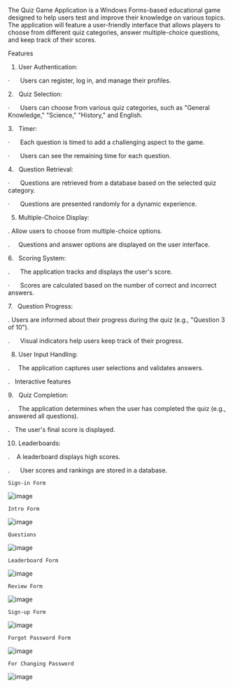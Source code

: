 The Quiz Game Application is a Windows Forms-based educational game designed to help users test and improve their knowledge on various topics. The application will feature a user-friendly interface that allows players to choose from different quiz categories, answer multiple-choice questions, and keep track of their scores.


Features


1. User Authentication:
   
·      Users can register, log in, and manage their profiles.

2.   Quiz Selection:

·      Users can choose from various quiz categories, such as "General Knowledge," "Science," "History," and English.

3.   Timer:

·      Each question is timed to add a challenging aspect to the game.

·      Users can see the remaining time for each question.

4.   Question Retrieval:

·      Questions are retrieved from a database based on the selected quiz category.

·      Questions are presented randomly for a dynamic experience.

5.   Multiple-Choice Display:
   
.     Allow users to choose from multiple-choice options.

.     Questions and answer options are displayed on the user interface.

6.   Scoring System:

.      The application tracks and displays the user's score.

·      Scores are calculated based on the number of correct and incorrect answers.

7.   Question Progress:

.      Users are informed about their progress during the quiz (e.g., "Question 3 of 10").

.      Visual indicators help users keep track of their progress.

8.   User Input Handling:
   
.     The application captures user selections and validates answers.

.     Interactive features

9.   Quiz Completion:

.     The application determines when the user has completed the quiz (e.g., answered all questions).

.     The user's final score is displayed.

10. Leaderboards:
    
.      A leaderboard displays high scores.

.      User scores and rankings are stored in a database.

    Sign-in Form
    
![image](https://github.com/kapoorvanshika1024/QuizApp/assets/174171125/134d4929-3509-4f7d-9ffd-d75de5616f3d)
    

    Intro Form

![image](https://github.com/kapoorvanshika1024/QuizApp/assets/174171125/d22c95cc-9d0e-4639-b953-4d6f0a2b9e2a)

    Questions

![image](https://github.com/kapoorvanshika1024/QuizApp/assets/174171125/58965d22-28a1-476c-b160-63017eb084eb)

    Leaderboard Form
    
 ![image](https://github.com/kapoorvanshika1024/QuizApp/assets/174171125/9d594f5d-fc07-45e7-943a-ba3316928160)

    Review Form

![image](https://github.com/kapoorvanshika1024/QuizApp/assets/174171125/b21e27fb-7c47-45eb-94b3-c1262e7d3c15)

    Sign-up Form

![image](https://github.com/kapoorvanshika1024/QuizApp/assets/174171125/4d2adbb1-ed25-4188-8443-4169da90261f)

    Forgot Password Form

![image](https://github.com/kapoorvanshika1024/QuizApp/assets/174171125/9423621e-9135-4f1c-b751-637f2f6e9b4d)

    For Changing Password

![image](https://github.com/kapoorvanshika1024/QuizApp/assets/174171125/70260843-4fc5-485d-8651-fbca0b58a994)









